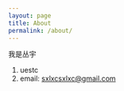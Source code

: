 ```yaml
---
layout: page
title: About
permalink: /about/
---
```


我是丛宇
  

1. uestc
2. email: sxlxcsxlxc@gmail.com
